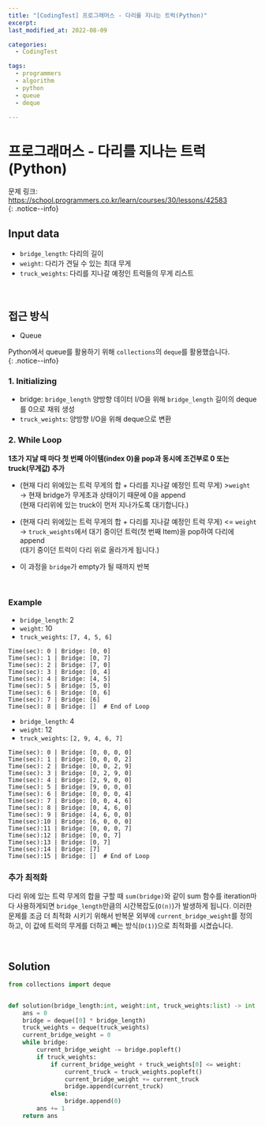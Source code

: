 ```yaml
---
title: "[CodingTest] 프로그래머스 - 다리를 지나는 트럭(Python)"
excerpt: 
last_modified_at: 2022-08-09

categories:
  - CodingTest

tags:
  - programmers
  - algorithm
  - python
  - queue
  - deque

---
```


# 프로그래머스 - 다리를 지나는 트럭(Python)

문제 링크: <https://school.programmers.co.kr/learn/courses/30/lessons/42583>  
{: .notice--info}

## Input data

- `bridge_length`: 다리의 길이
- `weight`: 다리가 견딜 수 있는 최대 무게
- `truck_weights`: 다리를 지나갈 예정인 트럭들의 무게 리스트

<br>

## 접근 방식

- Queue

Python에서 queue를 활용하기 위해 `collections`의 `deque`를 활용했습니다.  
{: .notice--info}

### 1\. Initializing

- bridge: `bridge_length` 양방향 데이터 I/O을 위해  `bridge_length` 길이의 deque를 0으로 채워 생성
- `truck_weights`: 양방향 I/O을 위해 deque으로 변환


### 2\. While Loop

**1초가 지날 때 마다 첫 번째 아이템(index 0)을 pop과 동시에 조건부로 0 또는 truck(무게값) 추가**  
  
- (현재 다리 위에있는 트럭 무게의 합 + 다리를 지나갈 예정인 트럭 무게)  >`weight`  
→ 현재 bridge가 무게초과 상태이기 때문에 0을 append  
(현재 다리위에 있는 truck이 먼저 지나가도록 대기합니다.)

- (현재 다리 위에있는 트럭 무게의 합 + 다리를 지나갈 예정인 트럭 무게) <= `weight`  
→ `truck_weights`에서 대기 중이던 트럭(첫 번째 Item)을 pop하여 다리에 append  
(대기 중이던 트럭이 다리 위로 올라가게 됩니다.)

- 이 과정을 `bridge`가 empty가 될 때까지 반복

<br>

### Example

- `bridge_length`: 2
- `weight`: 10
- `truck_weights`: `[7, 4, 5, 6]`

```
Time(sec): 0 | Bridge: [0, 0]
Time(sec): 1 | Bridge: [0, 7]
Time(sec): 2 | Bridge: [7, 0]
Time(sec): 3 | Bridge: [0, 4]
Time(sec): 4 | Bridge: [4, 5]
Time(sec): 5 | Bridge: [5, 0]
Time(sec): 6 | Bridge: [0, 6]
Time(sec): 7 | Bridge: [6]
Time(sec): 8 | Bridge: []  # End of Loop
```

- `bridge_length`: 4
- `weight`: 12
- `truck_weights`: `[2, 9, 4, 6, 7]`

```
Time(sec): 0 | Bridge: [0, 0, 0, 0]
Time(sec): 1 | Bridge: [0, 0, 0, 2]
Time(sec): 2 | Bridge: [0, 0, 2, 9]
Time(sec): 3 | Bridge: [0, 2, 9, 0]
Time(sec): 4 | Bridge: [2, 9, 0, 0]
Time(sec): 5 | Bridge: [9, 0, 0, 0]
Time(sec): 6 | Bridge: [0, 0, 0, 4]
Time(sec): 7 | Bridge: [0, 0, 4, 6]
Time(sec): 8 | Bridge: [0, 4, 6, 0]
Time(sec): 9 | Bridge: [4, 6, 0, 0]
Time(sec):10 | Bridge: [6, 0, 0, 0]
Time(sec):11 | Bridge: [0, 0, 0, 7]
Time(sec):12 | Bridge: [0, 0, 7]
Time(sec):13 | Bridge: [0, 7]
Time(sec):14 | Bridge: [7]
Time(sec):15 | Bridge: []  # End of Loop
```

### 추가 최적화

다리 위에 있는 트럭 무게의 합을 구할 때 `sum(bridge)`와 같이 sum 함수를 iteration마다 사용하게되면 `bridge_length`만큼의 시간복잡도(`O(n)`)가 발생하게 됩니다. 이러한 문제를 조금 더 최적화 시키기 위해서 반복문 외부에 `current_bridge_weight`를 정의하고, 이 값에 트럭의 무게를 더하고 빼는 방식(`O(1)`)으로 최적화를 시켰습니다.

<br>

## Solution

```python
from collections import deque


def solution(bridge_length:int, weight:int, truck_weights:list) -> int:
    ans = 0
    bridge = deque([0] * bridge_length)
    truck_weights = deque(truck_weights)
    current_bridge_weight = 0
    while bridge:
        current_bridge_weight -= bridge.popleft()
        if truck_weights:
            if current_bridge_weight + truck_weights[0] <= weight:
                current_truck = truck_weights.popleft()
                current_bridge_weight += current_truck
                bridge.append(current_truck)
            else:
                bridge.append(0)
        ans += 1
    return ans
```
